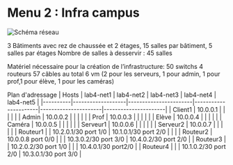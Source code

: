 Menu 2 : Infra campus
=================

![Schéma réseau](https://user-images.githubusercontent.com/34605772/56131983-2d7f8180-5f89-11e9-82c4-79ce780fba49.png)



3 Bâtiments avec rez de chaussée et 2 étages, 15 salles par bâtiment, 5 salles par étages
Nombre de salles à desservir : 45 salles


Matériel nécessaire pour la création de l’infrastructure: 
50 switchs
4 routeurs
57 câbles au total
6 vm (2 pour les serveurs, 1 pour admin, 1 pour prof,1 pour élève, 1 pour les caméras) 

Plan d'adressage
| Hosts    | lab4-net1         | lab4-net2             | lab4-net3            | lab4-net4            | lab4-net5            |
|----------|-------------------|-----------------------|----------------------|----------------------|----------------------|
| Client1  | 10.0.0.1          |                       |                      |                      |                      |
| Admin    | 10.0.0.2          |                       |                      |                      |                      |
| Prof     | 10.0.0.3          |                       |                      |                      |                      |
| Elève    | 10.0.0.4          |                       |                      |                      |                      |
| Caméra   | 10.0.0.5          |                       |                      |                      |                      |
| Serveur1 | 10.0.0.6          |                       |                      |                      |                      |
| Serveur2 | 10.0.0.7          |                       |                      |                      |                      |
| Routeur1 |                   | 10.2.0.1/30  port 1/0 | 10.1.0.1/30 port 2/0 |                      |                      |
| Routeur2 | 10.0.0.8 port 0/0 |                       |                      | 10.3.0.2/30 port 3/0 | 10.4.0.2/30 port 2/0 |
| Routeur3 |                   | 10.2.0.2/30 port 1/0  |                      |                      | 10.4.0.1/30 port2/0  |
| Routeur4 |                   |                       | 10.1.0.2/30 port 2/0 | 10.3.0.1/30 port 3/0 |
